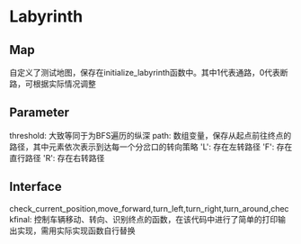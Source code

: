 # Labyrinth

## Map
自定义了测试地图，保存在initialize_labyrinth函数中。其中1代表通路，0代表断路，可根据实际情况调整

## Parameter
threshold: 大致等同于为BFS遍历的纵深
path: 数组变量，保存从起点前往终点的路径，其中元素依次表示到达每一个分岔口的转向策略
'L': 存在左转路径
'F': 存在直行路径
'R': 存在右转路径

## Interface
check_current_position,move_forward,turn_left,turn_right,turn_around,checkfinal: 控制车辆移动、转向、识别终点的函数，在该代码中进行了简单的打印输出实现，需用实际实现函数自行替换
